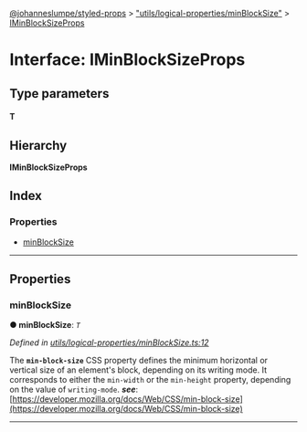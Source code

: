 [@johanneslumpe/styled-props](../README.md) > ["utils/logical-properties/minBlockSize"](../modules/_utils_logical_properties_minblocksize_.md) > [IMinBlockSizeProps](../interfaces/_utils_logical_properties_minblocksize_.iminblocksizeprops.md)

# Interface: IMinBlockSizeProps

## Type parameters
#### T 
## Hierarchy

**IMinBlockSizeProps**

## Index

### Properties

* [minBlockSize](_utils_logical_properties_minblocksize_.iminblocksizeprops.md#minblocksize)

---

## Properties

<a id="minblocksize"></a>

###  minBlockSize

**● minBlockSize**: *`T`*

*Defined in [utils/logical-properties/minBlockSize.ts:12](https://github.com/johanneslumpe/styled-props/blob/3abf398/src/utils/logical-properties/minBlockSize.ts#L12)*

The **`min-block-size`** CSS property defines the minimum horizontal or vertical size of an element's block, depending on its writing mode. It corresponds to either the `min-width` or the `min-height` property, depending on the value of `writing-mode`.
*__see__*: [https://developer.mozilla.org/docs/Web/CSS/min-block-size](https://developer.mozilla.org/docs/Web/CSS/min-block-size)

___

